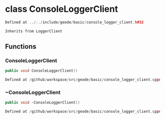 # class ConsoleLoggerClient

```cpp
Defined at ../../include/geode/basic/console_logger_client.h#32
```

```cpp
Inherits from LoggerClient
```



## Functions

### ConsoleLoggerClient

```cpp
public void ConsoleLoggerClient()
```

```cpp
Defined at /github/workspace/src/geode/basic/console_logger_client.cpp#79
```

### ~ConsoleLoggerClient

```cpp
public void ~ConsoleLoggerClient()
```

```cpp
Defined at /github/workspace/src/geode/basic/console_logger_client.cpp#81
```



